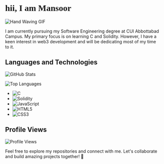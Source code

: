 # <span style="font-family: 'Patrick Hand', cursive; font-weight: bold;">hii, I am Mansoor</span>

![Hand Waving GIF](https://media.giphy.com/media/3ov9jIYPU7NMT6TS7K/giphy.gif)

I am currently pursuing my Software Engineering degree at CUI Abbottabad Campus. My primary focus is on learning C and Solidity. However, I have a keen interest in web3 development and will be dedicating most of my time to it.

## Languages and Technologies

![GitHub Stats](https://github-readme-stats.vercel.app/api?username=conspirici&show_icons=true&theme=radical)

![Top Languages](https://github-readme-stats.vercel.app/api/top-langs/?username=conspirici&layout=compact)

- ![C](https://img.shields.io/badge/c-%2300599C.svg?style=for-the-badge&logo=c&logoColor=white)
- ![Solidity](https://img.shields.io/badge/Solidity-%23363636.svg?style=for-the-badge&logo=solidity&logoColor=white)
- ![JavaScript](https://img.shields.io/badge/javascript-%23323330.svg?style=for-the-badge&logo=javascript&logoColor=%23F7DF1E)
- ![HTML5](https://img.shields.io/badge/html5-%23E34F26.svg?style=for-the-badge&logo=html5&logoColor=white)
- ![CSS3](https://img.shields.io/badge/css3-%231572B6.svg?style=for-the-badge&logo=css3&logoColor=white)

## Profile Views

![Profile Views](https://komarev.com/ghpvc/?username=conspirici)

Feel free to explore my repositories and connect with me. Let's collaborate and build amazing projects together! 🚀
